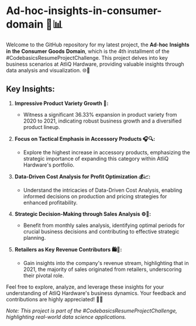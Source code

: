 # Ad-hoc-insights-in-consumer-domain 🚀📊


Welcome to the GitHub repository for my latest project, the 𝐀𝐝-𝐡𝐨𝐜 𝐈𝐧𝐬𝐢𝐠𝐡𝐭𝐬 𝐢𝐧 𝐭𝐡𝐞 𝐂𝐨𝐧𝐬𝐮𝐦𝐞𝐫 𝐆𝐨𝐨𝐝𝐬 𝐃𝐨𝐦𝐚𝐢𝐧, which is the 4th installment of the #CodebasicsResumeProjectChallenge. This project delves into key business scenarios at AtliQ Hardware, providing valuable insights through data analysis and visualization. 🌐💼

## Key Insights:

1. **Impressive Product Variety Growth 🌱:**
   - Witness a significant 36.33% expansion in product variety from 2020 to 2021, indicating robust business growth and a diversified product lineup.

2. **Focus on Tactical Emphasis in Accessory Products 🎧🔍:**
   - Explore the highest increase in accessory products, emphasizing the strategic importance of expanding this category within AtliQ Hardware's portfolio.

3. **Data-Driven Cost Analysis for Profit Optimization 💰📈:**
   - Understand the intricacies of Data-Driven Cost Analysis, enabling informed decisions on production and pricing strategies for enhanced profitability.

4. **Strategic Decision-Making through Sales Analysis ⚙️📆:**
   - Benefit from monthly sales analysis, identifying optimal periods for crucial business decisions and contributing to effective strategic planning.

5. **Retailers as Key Revenue Contributors 🛍️💼:**
   - Gain insights into the company's revenue stream, highlighting that in 2021, the majority of sales originated from retailers, underscoring their pivotal role.


Feel free to explore, analyze, and leverage these insights for your understanding of AtliQ Hardware's business dynamics. Your feedback and contributions are highly appreciated! 🚀🔧

*Note: This project is part of the #CodebasicsResumeProjectChallenge, highlighting real-world data science applications.*
